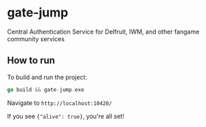 # gate-jump
Central Authentication Service for Delfruit, IWM, and other fangame community services

## How to run

To build and run the project:

```go
go build && gate-jump.exe
```

Navigate to `http://localhost:10420/`

If you see `{"alive": true}`, you're all set!